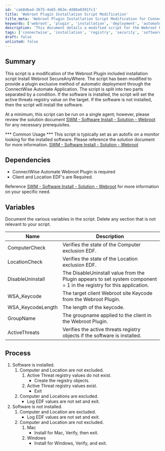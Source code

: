 ```yaml
---
id: 'cab8dbad-3675-4e65-863e-dd88a0391fc1'
title: 'Webroot Plugin Installation Script Modification'
title_meta: 'Webroot Plugin Installation Script Modification for ConnectWise Automate'
keywords: ['webroot', 'plugin', 'installation', 'deployment', 'automate']
description: 'This document details a modified script for the Webroot Plugin installation, enabling automatic deployment through ConnectWise Automate. It outlines the script functionality, dependencies, variables, and process for both installed and non-installed software scenarios.'
tags: ['connectwise', 'installation', 'registry', 'security', 'software']
draft: false
unlisted: false
---
```

## Summary

This script is a modification of the Webroot Plugin included installation script Install Webroot SecureAnyWhere. The script has been modified to provide a plugin exclusive method of automatic deployment through the ConnectWise Automate Application. The script is split into two parts separated by a condition. If the software is installed, the script will set the active threats registry value on the target. If the software is not installed, then the script will install the software.

At a minimum, this script can be run on a single agent; however, please review the solution document [SWM - Software Install - Solution - Webroot](<../../solutions/Webroot.md>) for any necessary prerequisites.

*** Common Usage ***
This script is typically set as an autofix on a monitor looking for the installed software. Please reference the solution document for more information. [SWM - Software Install - Solution - Webroot](<../../solutions/Webroot.md>)

## Dependencies

- ConnectWise Automate Webroot Plugin is required
- Client and Location EDF's are Required.

Reference [SWM - Software Install - Solution - Webroot](<../../solutions/Webroot.md>) for more information on your specific need.

## Variables

Document the various variables in the script. Delete any section that is not relevant to your script.

| Name                | Description                                                                                         |
|---------------------|-----------------------------------------------------------------------------------------------------|
| ComputerCheck       | Verifies the state of the Computer exclusion EDF.                                                  |
| LocationCheck       | Verifies the state of the Location exclusion EDF.                                                  |
| DisableUninstall    | The DisableUninstall value from the Plugin appears to set system component = 1 in the registry for this application. |
| WSA_Keycode         | The target client Webroot site Keycode from the Webroot Plugin.                                   |
| WSA_KeycodeLength   | The length of the keycode.                                                                          |
| GroupName           | The groupname applied to the client in the Webroot Plugin.                                        |
| ActiveThreats       | Verifies the active threats registry objects if the software is installed.                         |

## Process

1. Software is installed.
   1. Computer and Location are not excluded.
      1. Active Threat registry values do not exist.
         - Create the registry objects.
      2. Active Threat registry values exist.
         - Exit
   2. Computer and Locations are excluded.
      - Log EDF values are not set and exit.
2. Software is not installed.
   1. Computer and Location are excluded.
      - Log EDF values are not set and exit.
   2. Computer and Location are not excluded.
      1. Mac
         - Install for Mac, Verify, then exit.
      2. Windows
         - Install for Windows, Verify, and exit.












